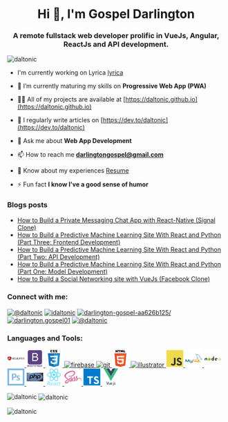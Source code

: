 <h1 align="center">Hi 👋, I'm Gospel Darlington</h1>
<h3 align="center">A remote fullstack web developer prolific in VueJs, Angular, ReactJs and API development.</h3>

<p align="left"> <img src="https://komarev.com/ghpvc/?username=daltonic&label=Profile%20views&color=0e75b6&style=flat" alt="daltonic" /> </p>

- I'm currently working on Lyrica [lyrica](https://lyrica.web.app)

- 🌱 I’m currently maturing my skills on **Progressive Web App (PWA)**

- 👨‍💻 All of my projects are available at [https://daltonic.github.io](https://daltonic.github.io)

- 📝 I regularly write articles on [https://dev.to/daltonic](https://dev.to/daltonic)

- 💬 Ask me about **Web App Development**

- 📫 How to reach me **darlingtongospel@gmail.com**

- 📄 Know about my experiences [Resume](https://daltonic.github.io/assets/Resume-Darlington-Gospel.pdf)

- ⚡ Fun fact **I know I've a good sense of humor**

### Blogs posts
<!-- BLOG-POST-LIST:START -->
- [How to Build a Private Messaging Chat App with React-Native &lpar;Signal Clone&rpar;](https://dev.to/daltonic/how-to-build-a-private-messaging-chat-app-with-react-native-signal-clone-44pn)
- [How to Build a Predictive Machine Learning Site With React and Python &lpar;Part Three: Frontend Development&rpar;](https://dev.to/daltonic/how-to-build-a-predictive-machine-learning-site-with-react-and-python-part-three-frontend-development-57m8)
- [How to Build a Predictive Machine Learning Site With React and Python &lpar;Part Two: API Development&rpar;](https://dev.to/daltonic/how-to-build-a-predictive-machine-learning-site-with-react-and-python-part-two-api-development-11d2)
- [How to Build a Predictive Machine Learning Site With React and Python &lpar;Part One: Model Development&rpar;](https://dev.to/daltonic/how-to-build-a-predictive-machine-learning-site-with-react-and-python-part-one-model-development-117)
- [How to Build a Social Networking site with VueJs &lpar;Facebook Clone&rpar;](https://dev.to/daltonic/how-to-build-a-social-networking-site-with-vuejs-facebook-clone-2bpa)
<!-- BLOG-POST-LIST:END -->

<h3 align="left">Connect with me:</h3>
<p align="left">
<a href="https://dev.to/@daltonic" target="blank"><img align="center" src="https://cdn.jsdelivr.net/npm/simple-icons@3.0.1/icons/dev-dot-to.svg" alt="@daltonic" height="30" width="40" /></a>
<a href="https://twitter.com/idaltonic" target="blank"><img align="center" src="https://raw.githubusercontent.com/rahuldkjain/github-profile-readme-generator/master/src/images/icons/Social/twitter.svg" alt="idaltonic" height="30" width="40" /></a>
<a href="https://linkedin.com/in/darlington-gospel-aa626b125/" target="blank"><img align="center" src="https://raw.githubusercontent.com/rahuldkjain/github-profile-readme-generator/master/src/images/icons/Social/linked-in-alt.svg" alt="darlington-gospel-aa626b125/" height="30" width="40" /></a>
<a href="https://fb.com/darlington.gospel01" target="blank"><img align="center" src="https://raw.githubusercontent.com/rahuldkjain/github-profile-readme-generator/master/src/images/icons/Social/facebook.svg" alt="darlington.gospel01" height="30" width="40" /></a>
<a href="https://medium.com/@daltonic" target="blank"><img align="center" src="https://raw.githubusercontent.com/rahuldkjain/github-profile-readme-generator/master/src/images/icons/Social/medium.svg" alt="@daltonic" height="30" width="40" /></a>
</p>

<h3 align="left">Languages and Tools:</h3>
<p align="left"> <a href="https://angular.io" target="_blank"> <img src="https://raw.githubusercontent.com/devicons/devicon/master/icons/angularjs/angularjs-original-wordmark.svg" alt="angularjs" width="40" height="40"/> </a> <a href="https://getbootstrap.com" target="_blank"> <img src="https://raw.githubusercontent.com/devicons/devicon/master/icons/bootstrap/bootstrap-plain-wordmark.svg" alt="bootstrap" width="40" height="40"/> </a> <a href="https://www.w3schools.com/css/" target="_blank"> <img src="https://raw.githubusercontent.com/devicons/devicon/master/icons/css3/css3-original-wordmark.svg" alt="css3" width="40" height="40"/> </a> <a href="https://firebase.google.com/" target="_blank"> <img src="https://www.vectorlogo.zone/logos/firebase/firebase-icon.svg" alt="firebase" width="40" height="40"/> </a> <a href="https://git-scm.com/" target="_blank"> <img src="https://www.vectorlogo.zone/logos/git-scm/git-scm-icon.svg" alt="git" width="40" height="40"/> </a> <a href="https://www.w3.org/html/" target="_blank"> <img src="https://raw.githubusercontent.com/devicons/devicon/master/icons/html5/html5-original-wordmark.svg" alt="html5" width="40" height="40"/> </a> <a href="https://www.adobe.com/in/products/illustrator.html" target="_blank"> <img src="https://www.vectorlogo.zone/logos/adobe_illustrator/adobe_illustrator-icon.svg" alt="illustrator" width="40" height="40"/> </a> <a href="https://developer.mozilla.org/en-US/docs/Web/JavaScript" target="_blank"> <img src="https://raw.githubusercontent.com/devicons/devicon/master/icons/javascript/javascript-original.svg" alt="javascript" width="40" height="40"/> </a> <a href="https://www.mysql.com/" target="_blank"> <img src="https://raw.githubusercontent.com/devicons/devicon/master/icons/mysql/mysql-original-wordmark.svg" alt="mysql" width="40" height="40"/> </a> <a href="https://nodejs.org" target="_blank"> <img src="https://raw.githubusercontent.com/devicons/devicon/master/icons/nodejs/nodejs-original-wordmark.svg" alt="nodejs" width="40" height="40"/> </a> <a href="https://www.photoshop.com/en" target="_blank"> <img src="https://raw.githubusercontent.com/devicons/devicon/master/icons/photoshop/photoshop-line.svg" alt="photoshop" width="40" height="40"/> </a> <a href="https://www.php.net" target="_blank"> <img src="https://raw.githubusercontent.com/devicons/devicon/master/icons/php/php-original.svg" alt="php" width="40" height="40"/> </a> <a href="https://reactjs.org/" target="_blank"> <img src="https://raw.githubusercontent.com/devicons/devicon/master/icons/react/react-original-wordmark.svg" alt="react" width="40" height="40"/> </a> <a href="https://sass-lang.com" target="_blank"> <img src="https://raw.githubusercontent.com/devicons/devicon/master/icons/sass/sass-original.svg" alt="sass" width="40" height="40"/> </a> <a href="https://www.typescriptlang.org/" target="_blank"> <img src="https://raw.githubusercontent.com/devicons/devicon/master/icons/typescript/typescript-original.svg" alt="typescript" width="40" height="40"/> </a> <a href="https://vuejs.org/" target="_blank"> <img src="https://raw.githubusercontent.com/devicons/devicon/master/icons/vuejs/vuejs-original-wordmark.svg" alt="vuejs" width="40" height="40"/> </a> </p>

<p><img align="left" src="https://github-readme-stats.vercel.app/api/top-langs?username=daltonic&show_icons=true&locale=en&layout=compact" alt="daltonic" /></p>

<p>&nbsp;<img align="center" src="https://github-readme-stats.vercel.app/api?username=daltonic&show_icons=true&locale=en" alt="daltonic" /></p>

<p><img align="center" src="https://github-readme-streak-stats.herokuapp.com/?user=daltonic&" alt="daltonic" /></p>
